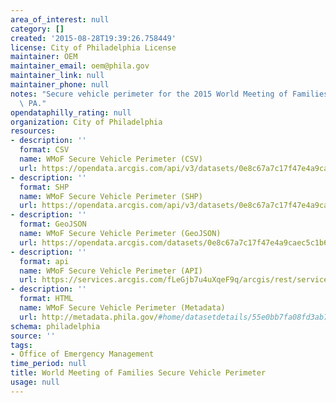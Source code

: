 ```yaml
---
area_of_interest: null
category: []
created: '2015-08-28T19:39:26.758449'
license: City of Philadelphia License
maintainer: OEM
maintainer_email: oem@phila.gov
maintainer_link: null
maintainer_phone: null
notes: "Secure vehicle perimeter for the 2015 World Meeting of Families in Philadelphia,\
  \ PA."
opendataphilly_rating: null
organization: City of Philadelphia
resources:
- description: ''
  format: CSV
  name: WMoF Secure Vehicle Perimeter (CSV)
  url: https://opendata.arcgis.com/api/v3/datasets/0e8c67a7c17f47e4a9caec5c1b65a649_0/downloads/data?format=csv&spatialRefId=4326
- description: ''
  format: SHP
  name: WMoF Secure Vehicle Perimeter (SHP)
  url: https://opendata.arcgis.com/api/v3/datasets/0e8c67a7c17f47e4a9caec5c1b65a649_0/downloads/data?format=shp&spatialRefId=4326
- description: ''
  format: GeoJSON
  name: WMoF Secure Vehicle Perimeter (GeoJSON)
  url: https://opendata.arcgis.com/datasets/0e8c67a7c17f47e4a9caec5c1b65a649_0.geojson
- description: ''
  format: api
  name: WMoF Secure Vehicle Perimeter (API)
  url: https://services.arcgis.com/fLeGjb7u4uXqeF9q/arcgis/rest/services/Secure_Vehicle_Perimeter_WMoF/FeatureServer/0/query?outFields=*&where=1%3D1
- description: ''
  format: HTML
  name: WMoF Secure Vehicle Perimeter (Metadata)
  url: http://metadata.phila.gov/#home/datasetdetails/55e0bb7fa08fd3ab7a6bcd25/representationdetails/55e0bc1fa08fd3ab7a6bcd2c/
schema: philadelphia
source: ''
tags:
- Office of Emergency Management
time_period: null
title: World Meeting of Families Secure Vehicle Perimeter
usage: null
---
```

